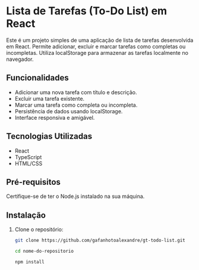 # Lista de Tarefas (To-Do List) em React

Este é um projeto simples de uma aplicação de lista de tarefas desenvolvida em React. Permite adicionar, excluir e marcar tarefas como completas ou incompletas. Utiliza localStorage para armazenar as tarefas localmente no navegador.

## Funcionalidades

- Adicionar uma nova tarefa com título e descrição.
- Excluir uma tarefa existente.
- Marcar uma tarefa como completa ou incompleta.
- Persistência de dados usando localStorage.
- Interface responsiva e amigável.

## Tecnologias Utilizadas

- React
- TypeScript
- HTML/CSS

## Pré-requisitos

Certifique-se de ter o Node.js instalado na sua máquina.

## Instalação

1. Clone o repositório:

   ```bash
   git clone https://github.com/gafanhotoalexandre/gt-todo-list.git

   cd nome-do-repositorio

   npm install
   ```
